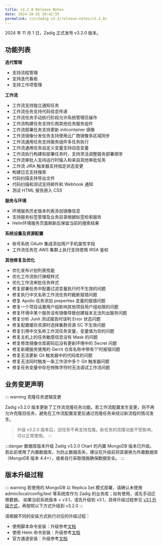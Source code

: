 ```yaml
---
title: v3.2.0 Release Notes
date: 2024-10-31 10:42:55
permalink: /cn/Zadig v3.2/release-notes/v3.2.0/
---
```


2024 年 11 月 1 日，Zadig 正式发布 v3.2.0 版本。

## 功能列表

**迭代管理**
- 支持流程管理
- 支持迭代看板
- 支持工作项管理

**工作流**
- 工作流支持独立通知任务
- 工作流任务支持代码信息传递
- 工作流任务手动执行阶段允许系统管理员操作
- 工作流构建任务支持引用其他任务服务组件
- 工作流部署任务支持更新 initcontainer 镜像
- 工作流镜像分发任务支持使用云厂商镜像多区域同步
- 工作流通用任务支持服务组件多任务执行
- 工作流通用任务自定义变量支持动态变量
- 工作流执行构建和部署任务时，支持灵活调整服务部署顺序
- 工作流审批人支持运行时输入和来自其他审批任务
- 工作流 JIRA 触发器支持指定状态变更
- 构建日志支持搜索
- 代码扫描支持导出文件
- 代码扫描和测试支持邮件和 Webhook 通知
- 测试 HTML 报告嵌入 CSS

**服务与环境**
- 环境服务历史版本列表添加镜像信息 
- 支持服务标签管理及业务目录根据标签检索服务
- Helm环境服务页面刷新后保留当前的搜索结果

**系统设置及资源配置**
- 账号系统 OAuth 集成添加用户手机属性字段
- 工作流任务在 AWS 集群上执行支持使用 IRSA 鉴权

**其他修复及优化**
- 优化发布计划列表性能
- 优化工作流执行弹框样式
- 优化工作流审批任务样式
- 修复部署任务中配置过滤变量执行时不生效的问题
- 修复执行中文名称工作流任务时截断报错问题
- 修复 Apollo 任务添加 preperties 变量的报错问题
- 修复一个项目设置用户组影响其他项目用户组权限的问题
- 修复环境中某个服务没有镜像导致创建版本无法列出服务问题
- 修复分析 Junit 测试报告时误判 Error 状态问题
- 修复配置缓存资源时选择集群资源 SC 不生效问题
- 修复引用中文名称工作流任务变量，变量值为空的问题
- 修复主机上的任务敏感信息没有 Mask 的问题
- 修复修改镜像仓库密码后没有更新环境中的 Secret 问题
- 修复新建服务使用的 Gerrit 仓库名称中带有“/”时报错问题
- 修复无法更新 Git 触发器中的代码库的问题
- 修复无法同时触发一条工作流中多个 Git 触发器问题
- 修复任务变量中存在特殊字符时无法调试工作流问题

## 业务变更声明
::: warning 克隆任务逻辑变更

Zadig v3.2.0 版本更新了工作流克隆任务功能。若工作流配置发生变更，则不再允许克隆旧任务，避免在工作流配置变更后通过克隆任务来绕过新流程的情况发生。

> 升级 v3.2.0 版本后，旧任务不再支持克隆。新任务的克隆功能不受影响，可以正常使用。
:::

:::danger 数据库版本升级
Zadig v3.2.0 Chart 的内置 MongoDB 版本已升级。若此前使用了内置数据库，为防止数据丢失，建议在升级前将其替换为外置数据库（MongoDB 版本 4.4+），或者自行采取措施确保数据安全。
:::

## 版本升级过程

::: warning
若使用的 MongoDB 以 Replica Set 模式部署，请确认未使用 admin/local/config/test 等系统库作为 Zadig 的业务库；如有使用，请先手动迁移数据。
如果当前系统版本 < v3.1，请先升级到 v3.1，具体升级过程参见 [v3.1 升级方式](/cn/Zadig%20v3.1/release-notes/v3.1.0/#版本升级过程)，再按照以下方式升级到 v3.2.0
:::

请根据不同的安装方式执行对应的升级过程：

- 使用脚本命令安装：升级参考[文档](/cn/Zadig%20v3.2/install/helm-deploy/#升级)
- 使用 Helm 命令安装：升级参考[文档](/cn/Zadig%20v3.2/install/helm-deploy/#升级)
- 官方通道安装：升级参考[文档](/cn/Zadig%20v3.2/stable/install/#升级)




